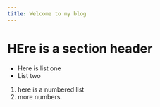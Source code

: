 ```yaml
---
title: Welcome to my blog
---
```


# HEre is a section header

* Here is list one
* List two

1. here is a numbered list
2. more numbers.
